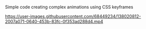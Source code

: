 Simple code creating complex animations using CSS keyframes

https://user-images.githubusercontent.com/68449234/138020812-2007a071-0640-453b-83fc-0f353ad288d4.mp4

